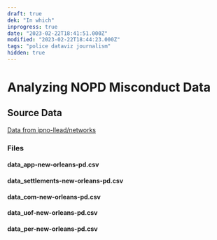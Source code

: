 ```yaml
---
draft: true
dek: "In which"
inprogress: true
date: "2023-02-22T18:41:51.000Z"
modified: "2023-02-22T18:44:23.000Z"
tags: "police dataviz journalism"
hidden: true
---
```

# Analyzing NOPD Misconduct Data

## Source Data

[Data from ipno-llead/networks](https://github.com/ipno-llead/networks)

### Files
#### data_app-new-orleans-pd.csv
#### data_settlements-new-orleans-pd.csv
#### data_com-new-orleans-pd.csv
#### data_uof-new-orleans-pd.csv
#### data_per-new-orleans-pd.csv
